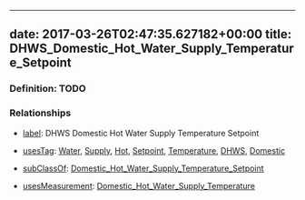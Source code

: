 
---
date: 2017-03-26T02:47:35.627182+00:00
title: DHWS_Domestic_Hot_Water_Supply_Temperature_Setpoint
---
### Definition: TODO

### Relationships

* [label](http://www.w3.org/2000/01/rdf-schema#label): DHWS Domestic Hot Water Supply Temperature Setpoint

* [usesTag](https://brickschema.org/schema/1.0/BrickFrame#usesTag): [Water](https://brickschema.org/schema/1.0/BrickTag#Water), [Supply](https://brickschema.org/schema/1.0/BrickTag#Supply), [Hot](https://brickschema.org/schema/1.0/BrickTag#Hot), [Setpoint](https://brickschema.org/schema/1.0/BrickTag#Setpoint), [Temperature](https://brickschema.org/schema/1.0/BrickTag#Temperature), [DHWS](https://brickschema.org/schema/1.0/BrickTag#DHWS), [Domestic](https://brickschema.org/schema/1.0/BrickTag#Domestic)

* [subClassOf](http://www.w3.org/2000/01/rdf-schema#subClassOf): [Domestic_Hot_Water_Supply_Temperature_Setpoint](https://brickschema.org/schema/1.0/Brick#Domestic_Hot_Water_Supply_Temperature_Setpoint)

* [usesMeasurement](https://brickschema.org/schema/1.0/BrickFrame#usesMeasurement): [Domestic_Hot_Water_Supply_Temperature](https://brickschema.org/schema/1.0/Brick#Domestic_Hot_Water_Supply_Temperature)
